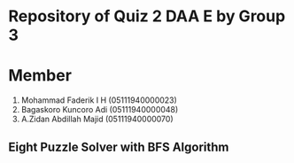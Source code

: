 # Repository of Quiz 2 DAA E by Group 3

# Member
1. Mohammad Faderik I H 	(05111940000023)
2. Bagaskoro Kuncoro Adi	(05111940000048)
3. A.Zidan Abdillah Majid	(05111940000070)

## Eight Puzzle Solver with BFS Algorithm

